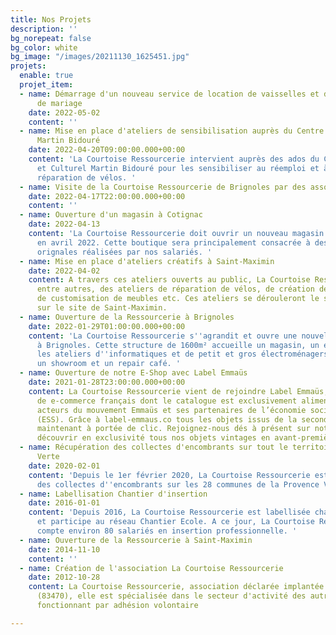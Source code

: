 ```yaml
---
title: Nos Projets
description: ''
bg_norepeat: false
bg_color: white
bg_image: "/images/20211130_1625451.jpg"
projets:
  enable: true
  projet_item:
  - name: Démarrage d'un nouveau service de location de vaisselles et d'accessoires
      de mariage
    date: 2022-05-02
    content: ''
  - name: Mise en place d'ateliers de sensibilisation auprès du Centre Social et Culturel
      Martin Bidouré
    date: 2022-04-20T09:00:00.000+00:00
    content: 'La Courtoise Ressourcerie intervient auprès des ados du Centre Social
      et Culturel Martin Bidouré pour les sensibiliser au réemploi et à la petite
      réparation de vélos. '
  - name: Visite de la Courtoise Ressourcerie de Brignoles par des associations locales
    date: 2022-04-17T22:00:00.000+00:00
    content: ''
  - name: Ouverture d'un magasin à Cotignac
    date: 2022-04-13
    content: 'La Courtoise Ressourcerie doit ouvrir un nouveau magasin à Cotignac
      en avril 2022. Cette boutique sera principalement consacrée à des créations
      orignales réalisées par nos salariés. '
  - name: Mise en place d'ateliers créatifs à Saint-Maximin
    date: 2022-04-02
    content: A travers ces ateliers ouverts au public, La Courtoise Ressourcerie proposera,
      entre autres, des ateliers de réparation de vélos, de création de chaises végétales,
      de customisation de meubles etc. Ces ateliers se dérouleront le samedi après-midi
      sur le site de Saint-Maximin.
  - name: Ouverture de la Ressourcerie à Brignoles
    date: 2022-01-29T01:00:00.000+00:00
    content: 'La Courtoise Ressourcerie s''agrandit et ouvre une nouvelle structure
      à Brignoles. Cette structure de 1600m² accueille un magasin, un espace de dépôt,
      les ateliers d''informatiques et de petit et gros électroménagers mais également
      un showroom et un repair café. '
  - name: Ouverture de notre E-Shop avec Label Emmaüs
    date: 2021-01-28T23:00:00.000+00:00
    content: La Courtoise Ressourcerie vient de rejoindre Label Emmaüs, premier site
      de e-commerce français dont le catalogue est exclusivement alimenté par des
      acteurs du mouvement Emmaüs et ses partenaires de l’économie sociale et solidaire
      (ESS). Grâce à label-emmaus.co tous les objets issus de la seconde main sont
      maintenant à portée de clic. Rejoignez-nous dés à présent sur notre site pour
      découvrir en exclusivité tous nos objets vintages en avant-première!
  - name: Récupération des collectes d'encombrants sur tout le territoire de la Provence
      Verte
    date: 2020-02-01
    content: 'Depuis le 1er février 2020, La Courtoise Ressourcerie est en charge
      des collectes d''encombrants sur les 28 communes de la Provence Verte. '
  - name: Labellisation Chantier d'insertion
    date: 2016-01-01
    content: 'Depuis 2016, La Courtoise Ressourcerie est labellisée chantier d''insertion
      et participe au réseau Chantier Ecole. A ce jour, La Courtoise Ressourcerie
      compte environ 80 salariés en insertion professionnelle. '
  - name: Ouverture de la Ressourcerie à Saint-Maximin
    date: 2014-11-10
    content: ''
  - name: Création de l'association La Courtoise Ressourcerie
    date: 2012-10-28
    content: La Courtoise Ressourcerie, association déclarée implantée à Saint-Maximin-la-Sainte-Baume
      (83470), elle est spécialisée dans le secteur d'activité des autres organisations
      fonctionnant par adhésion volontaire

---
```

